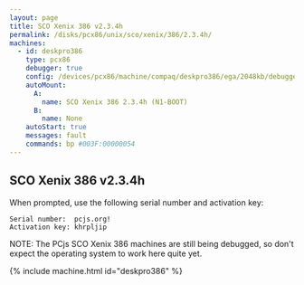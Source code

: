 ```yaml
---
layout: page
title: SCO Xenix 386 v2.3.4h
permalink: /disks/pcx86/unix/sco/xenix/386/2.3.4h/
machines:
  - id: deskpro386
    type: pcx86
    debugger: true
    config: /devices/pcx86/machine/compaq/deskpro386/ega/2048kb/debugger/machine.xml
    autoMount:
      A:
        name: SCO Xenix 386 2.3.4h (N1-BOOT)
      B:
        name: None
    autoStart: true
    messages: fault
    commands: bp #003F:00000054
---
```


SCO Xenix 386 v2.3.4h
---------------------

When prompted, use the following serial number and activation key:  

	Serial number:  pcjs.org!
	Activation key: khrpljip

NOTE: The PCjs SCO Xenix 386 machines are still being debugged, so don't expect the operating system to work here quite yet.

{% include machine.html id="deskpro386" %}
